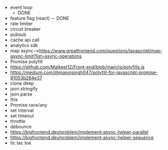 - event loop
  - DONE
- feature flag (react)
  -- DONE
- rate limiter
- circuit breaker
- pubsub
- cache api call
- analytics sdk
- map async-->https://www.greatfrontend.com/questions/javascript/map-async-limit?list=async-operations
- Promise polyfill
- https://github.com/Malkeet12/Front-end/blob/main/js/polyfills.js
- https://medium.com/@manojsingh047/polyfill-for-javascript-promise-81053b284e37
- clone deep
- json.stringify
- json.parse
- this
- Promise.race/any
- set interval
- set timeout
- throttle
- debounce
- https://bigfrontend.dev/problem/implement-async-helper-parallel
- https://bigfrontend.dev/problem/implement-async-helper-sequence
- tic tac toe
